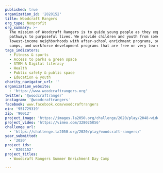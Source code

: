 ```yaml
---
published: true
organization_id: '2020152'
title: Woodcraft Rangers
org_type: Nonprofit
org_summary: >-
  The mission of Woodcraft Rangers is to guide young people as they explore
  pathways to purposeful lives. We provide children and youth from some of LA’s
  lowest-income neighborhoods with after-school enrichment programs, summer
  camps, and workforce development programs that are free or very low-cost. 
tags_indicators:
  - Fitness & sports
  - Access to parks & green space
  - STEM & Digital literacy
  - Health
  - Public safety & public space
  - Education & youth
charity_navigator_url: ''
organization_website:
  - 'https://www.woodcraftrangers.org'
twitter: '@woodcraftranger'
instagram: '@woodcraftrangers'
facebook: www.facebook.com/woodcraftrangers
ein: '951729319'
zip: '90012'
project_image: 'https://images.la2050.org/challenge/2020/play/2048-wide/woodcraft-rangers.jpg'
project_video: 'https://vimeo.com/328025056'
challenge_url:
  - 'https://challenge.la2050.org/2020/play/woodcraft-rangers/'
year_submitted:
  - '2020'
project_ids:
  - '0202152'
project_titles:
  - Woodcraft Rangers Summer Enrichment Day Camp

---
```

